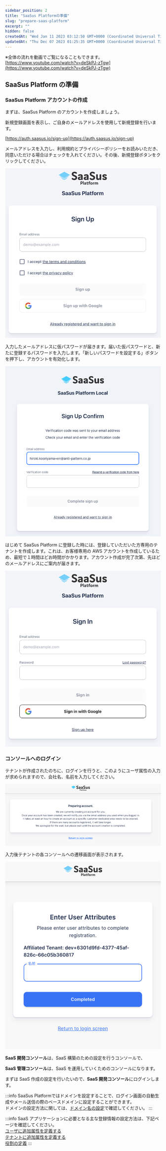 ```yaml
---
sidebar_position: 2
title: "SaaSus Platformの準備"
slug: "prepare-saas-platform"
excerpt: ""
hidden: false
createdAt: "Wed Jan 11 2023 03:12:50 GMT+0000 (Coordinated Universal Time)"
updatedAt: "Thu Dec 07 2023 01:25:35 GMT+0000 (Coordinated Universal Time)"
---
```


※全体の流れを動画でご覧になることもできます。  
[https://www.youtube.com/watch?v=deSkPJ-zTgw](https://www.youtube.com/watch?v=deSkPJ-zTgw)

## SaaSus Platform の準備

### SaaSus Platform アカウントの作成

まずは、SaaSus Platform のアカウントを作成しましょう。

新規登録画面を表示し、ご自身のメールアドレスを使用して新規登録を行います。

[https://auth.saasus.io/sign-up](https://auth.saasus.io/sign-up)

メールアドレスを入力し、利用規約とプライバシーポリシーをお読みいただき、同意いただける場合はチェックを入れてください。その後、新規登録ボタンをクリックしてください。

![01](/ja/img/tutorial/prepare-saasus-platform/prepare-saasus-platform-01.png)

入力したメールアドレスに仮パスワードが届きます。届いた仮パスワードと、新たに登録するパスワードを入力します。「新しいパスワードを設定する」ボタンを押下し、アカウントを有効化します。

![02](/ja/img/tutorial/prepare-saasus-platform/prepare-saasus-platform-02.png)

はじめて SaaSus Platform に登録した時には、登録していただいた方専用のテナントを作成します。これは、お客様専用の AWS アカウントを作成しているため、最短で１時間ほどお時間がかかります。アカウント作成が完了次第、先ほどのメールアドレスにご案内が届きます。

![03](/ja/img/tutorial/prepare-saasus-platform/prepare-saasus-platform-03.png)

### コンソールへのログイン

テナントが作成されたのちに、ログインを行うと、このようにユーザ属性の入力が求められますので、会社名、名前を入力してください。

![04](/ja/img/tutorial/prepare-saasus-platform/prepare-saasus-platform-04.png)

入力後テナントの各コンソールへの遷移画面が表示されます。

![05](/ja/img/tutorial/prepare-saasus-platform/prepare-saasus-platform-05.png)

**SaaS 開発コンソール**は、SaaS 構築のための設定を行うコンソールで、

**SaaS 管理コンソール**は、SaaS を運用していくためのコンソールになります。

まずは SaaS 作成の設定を行いたいので、**SaaS 開発コンソール**にログインします。

:::info
SaaSus Platformではドメインを設定することで、ログイン画面の自動生成やメール送信の際のベースドメインに設定することができます。<br/>
ドメインの設定方法に関しては、[ドメイン名の設定](../saas-development-console/domain-name-preference)で確認してください。
:::

:::info
SaaS アプリケーションに必要となる主な登録情報の設定方法は、下記ページを確認してください。<br/>
[ユーザに追加属性を定義する](../saas-development-console/declare-additional-attribute-to-user)<br/>
[テナントに追加属性を定義する](../saas-development-console/declare-additional-attribute-to-tenant)<br/>
[役割の定義](../saas-development-console/role-definition)
:::
